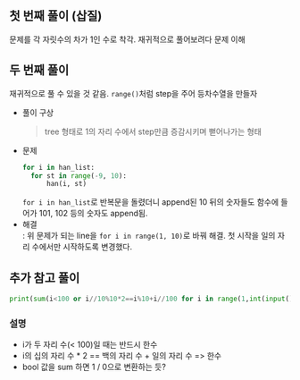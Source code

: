 ## 첫 번째 풀이 (삽질)
문제를 각 자릿수의 차가 1인 수로 착각. 재귀적으로 풀어보려다 문제 이해

## 두 번째 풀이
재귀적으로 풀 수 있을 것 같음. `range()`처럼 step을 주어 등차수열을 만들자
- 풀이 구상
  > tree 형태로 1의 자리 수에서 step만큼 증감시키며 뻗어나가는 형태
- 문제   
  ```python
  for i in han_list:
    for st in range(-9, 10):
        han(i, st)
  ```
  `for i in han_list`로 반복문을 돌렸더니 append된 10 뒤의 숫자들도 함수에 들어가 101, 102 등의 숫자도 append됨.
- 해결   
  : 위 문제가 되는 line을 `for i in range(1, 10)`로 바꿔 해결. 첫 시작을 일의 자리 수에서만 시작하도록 변경했다.

## 추가 참고 풀이
```python
print(sum(i<100 or i//10%10*2==i%10+i//100 for i in range(1,int(input())+1)))
```

### 설명
- i가 두 자리 수(< 100)일 때는 반드시 한수
- i의 십의 자리 수 * 2 == 백의 자리 수 + 일의 자리 수 => 한수
- bool 값을 sum 하면 1 / 0으로 변환하는 듯?